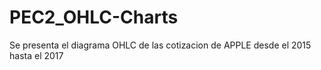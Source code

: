 # PEC2_OHLC-Charts
Se presenta  el diagrama OHLC de las cotizacion de APPLE  desde el 2015 hasta el 2017
